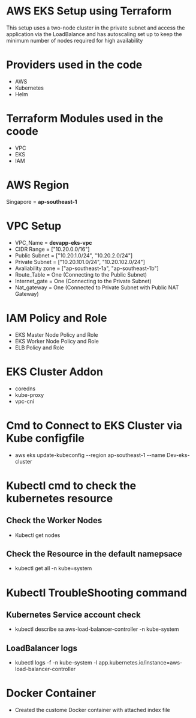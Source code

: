 # AWS EKS Setup using Terraform
This setup uses a two-node cluster in the private subnet and access the application via the LoadBalance and has autoscaling set up to keep the minimum number of nodes required for high availability

# Providers used in the code
* AWS
* Kubernetes
* Helm

# Terraform Modules used in the coode
* VPC
* EKS
* IAM

# AWS Region
Singapore = **ap-southeast-1**

# VPC Setup
* VPC_Name = **devapp-eks-vpc**
* CIDR Range =  ["10.20.0.0/16"]
* Public Subnet = ["10.20.1.0/24", "10.20.2.0/24"]
* Private Subnet = ["10.20.101.0/24", "10.20.102.0/24"]
* Avaliability zone = ["ap-southeast-1a", "ap-southeast-1b"]
* Route_Table =  One (Connecting to the Public Subnet)
* Internet_gate = One (Connecting to the Private Subnet)
* Nat_gateway = One (Connected to Private Subnet with Public NAT Gateway)

# IAM Policy and Role
* EKS Master Node Policy and Role
* EKS Worker Node Policy and Role
* ELB Policy and Role

# EKS Cluster Addon
* coredns
* kube-proxy
* vpc-cni

# Cmd to Connect to EKS Cluster via Kube configfile
* aws eks update-kubeconfig --region ap-southeast-1 --name Dev-eks-cluster

# Kubectl cmd to check the kubernetes resource
## Check the Worker Nodes
* Kubectl get nodes
## Check the Resource in the default namepsace
* kubectl get all -n kube=system

# Kubectl TroubleShooting command
## Kubernetes Service account check
* kubectl describe sa aws-load-balancer-controller -n kube-system
## LoadBalancer logs
* kubectl logs -f -n kube-system -l app.kubernetes.io/instance=aws-load-balancer-controller

# Docker Container
* Created the custome Docker container with attached index file